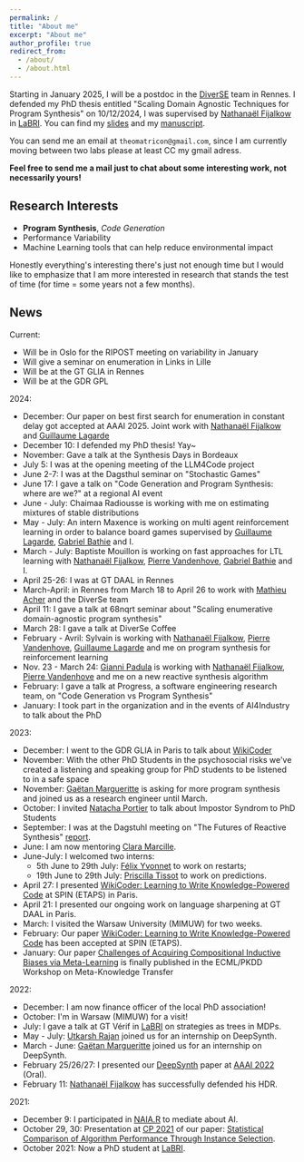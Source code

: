 ```yaml
---
permalink: /
title: "About me"
excerpt: "About me"
author_profile: true
redirect_from: 
  - /about/
  - /about.html
---
```


Starting in January 2025, I will be a postdoc in the [DiverSE][DIVERSE] team in Rennes.
I defended my PhD thesis entitled "Scaling Domain Agnostic Techniques for Program Synthesis" on 10/12/2024, I was supervised by [Nathanaël Fijalkow][NATH] in [LaBRI][LABRI]. You can find my [slides](./files/slides_thesis.pdf) and my [manuscript](./files/thesis.pdf).

You can send me an email at `theomatricon@gmail.com`, since I am currently moving between two labs please at least CC my gmail adress.

**Feel free to send me a mail just to chat about some interesting work, not necessarily yours!**

## Research Interests

- **Program Synthesis**, *Code Generation*
- Performance Variability
- Machine Learning tools that can help reduce environmental impact

Honestly everything's interesting there's just not enough time but I would like to emphasize that I am more interested in research that stands the test of time (for time = some years not a few months).

## News

Current:

- Will be in Oslo for the RIPOST meeting on variability in January
- Will give a seminar on enumeration in Links in Lille
- Will be at the GT GLIA in Rennes
- Will be at the GDR GPL

2024:

- December: Our paper on best first search for enumeration in constant delay got accepted at AAAI 2025. Joint work with [Nathanaël Fijalkow][NATH] and [Guillaume Lagarde][GUILLAUME]
- December 10: I defended my PhD thesis! Yay~
- November: Gave a talk at the Synthesis Days in Bordeaux
- July 5: I was at the opening meeting of the LLM4Code project
- June 2-7: I was at the Dagsthul seminar on "Stochastic Games"
- June 17: I gave a talk on "Code Generation and Program Synthesis: where are we?" at a regional AI event
- June - July: Chaimaa Radiousse is working with me on estimating mixtures of stable distributions
- May - July: An intern Maxence is working on multi agent reinforcement learning in order to balance board games supervised by [Guillaume Lagarde][GUILLAUME], [Gabriel Bathie][GABRIEL] and I.
- March - July: Baptiste Mouillon is working on fast approaches for LTL learning with [Nathanaël Fijalkow][NATH], [Pierre Vandenhove][PIERREV], [Gabriel Bathie][GABRIEL] and I.
- April 25-26: I was at GT DAAL in Rennes
- March-April: in Rennes from March 18 to April 26 to work with [Mathieu Acher][MATHIEU] and the DiverSe team
- April 11: I gave a talk at 68nqrt seminar about "Scaling enumerative domain-agnostic program synthesis"
- March 28: I gave a talk at DiverSe Coffee
- February - Avril: Sylvain is working with [Nathanaël Fijalkow][NATH], [Pierre Vandenhove][PIERREV], [Guillaume Lagarde][GUILLAUME] and me on program synthesis for reinforcement learning
- Nov. 23 - March 24: [Gianni Padula](https://fr.linkedin.com/in/gianni-padula-8192b8223) is working with [Nathanaël Fijalkow][NATH], [Pierre Vandenhove][PIERREV] and me on a new reactive synthesis algorithm
- February: I gave a talk at Progress, a software engineering research team, on "Code Generation vs Program Synthesis"
- January: I took part in the organization and in the events of AI4Industry to talk about the PhD

2023:

- December: I went to the GDR GLIA in Paris to talk about [WikiCoder](https://arxiv.org/abs/2303.08574)
- November: With the other PhD Students in the psychosocial risks we've created a listening and speaking group for PhD students to be listened to in a safe space
- November: [Gaëtan Margueritte](https://github.com/gaetanmargueritte) is asking for more program synthesis and joined us as a research engineer until March.
- October: I invited [Natacha Portier](https://perso.ens-lyon.fr/natacha.portier/blog/) to talk about Impostor Syndrom to PhD Students
- September: I was at the Dagstuhl meeting on "The Futures of Reactive Synthesis" [report](https://doi.org/10.4230/DagRep.13.9.166).
- June: I am now mentoring [Clara Marcille](https://www.labri.fr/perso/pmarcille/).
- June-July: I welcomed two interns:
  - 5th June to 29th July: [Félix Yvonnet](https://github.com/Felix-Yvonnet) to work on restarts;
  - 19th June to 29th July: [Priscilla Tissot](https://fr.linkedin.com/in/priscilla-tissot-9493851b8) to work on predictions.
- April 27: I presented [WikiCoder: Learning to Write Knowledge-Powered Code](https://arxiv.org/abs/2303.08574) at SPIN (ETAPS) in Paris.
- April 21: I presented our ongoing work on language sharpening at GT DAAL in Paris.
- March: I visited the Warsaw University (MIMUW) for two weeks.
- February: Our paper [WikiCoder: Learning to Write Knowledge-Powered Code](https://arxiv.org/abs/2303.08574) has been accepted at SPIN (ETAPS).
- January: Our paper [Challenges of Acquiring Compositional Inductive Biases via Meta-Learning](https://proceedings.mlr.press/v191/anastacio22a.html) is finally published in the ECML/PKDD Workshop on Meta-Knowledge Transfer

2022:

- December: I am now finance officer of the local PhD association!
- October: I'm in Warsaw (MIMUW) for a visit!
- July: I gave a talk at GT Vérif in [LaBRI][LABRI] on strategies as trees in MDPs.
- May - July: [Utkarsh Rajan](https://github.com/UtkarshRjn) joined us for an internship on DeepSynth.
- March - June: [Gaëtan Margueritte](https://github.com/gaetanmargueritte) joined us for an internship on DeepSynth.
- February 25/26/27: I presented our [DeepSynth][DeepSynth-arxiv] paper at [AAAI 2022](https://aaai.org/Conferences/AAAI-22/) (Oral).
- February 11: [Nathanaël Fijalkow][NATH] has successfully defended his HDR.

2021:

- December 9: I participated in [NAIA.R](https://forum.naia.io/) to mediate about AI.
- October 29, 30: Presentation at [CP 2021][CP21] of our paper: [Statistical Comparison of Algorithm Performance Through Instance Selection][PSEAS-paper].
- October 2021: Now a PhD student at [LaBRI][LABRI].

[GUILLAUME]: https://guillaume-lagarde.github.io/
[MATHIEU]: https://www.mathieuacher.com/
[PIERREV]: https://pierre-vandenhove.github.io/
[GABRIEL]: https://perso.ens-lyon.fr/gabriel.bathie/
[NATH]: https://games-automata-play.com/
[ENSEIRB]: https://enseirb-matmeca.bordeaux-inp.fr/
[LABRI]: https://www.labri.fr/
[TUR]: https://www.turing.ac.uk/
[CP21]: https://cp2021.a4cp.org/
[PSEAS-paper]: https://doi.org/10.4230/LIPIcs.CP.2021.43
[PSEAS-code]: https://github.com/Theomat/PSEAS
[PSEAS-video]: https://www.youtube.com/watch?v=BO0313cajPI
[DeepSynth-arxiv]: https://arxiv.org/abs/2110.12485
[DeepSynth-code]: https://github.com/nathanael-fijalkow/DeepSynth/
[DIVERSE]: https://www.inria.fr/en/diverse
